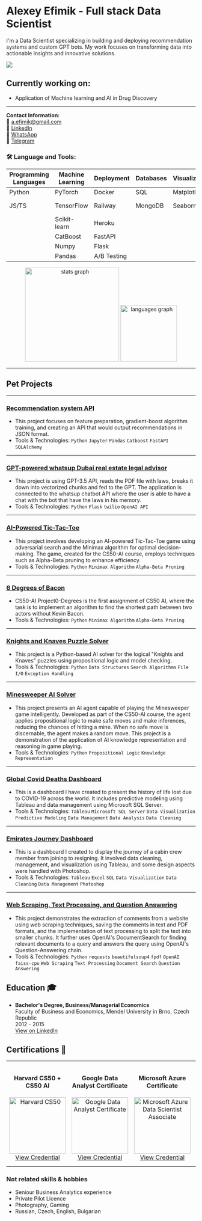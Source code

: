 # Alexey Efimik - Full stack Data Scientist

I'm a Data Scientist specializing in building and deploying recommendation systems and custom GPT bots. My work focuses on transforming data into actionable insights and innovative solutions.

<img src="https://i.imgur.com/SnzwjPH.jpg">

## Currently working on:
- Application of Machine learning and AI in Drug Discovery
---

**Contact Information:**  
📧 [a.efimik@gmail.com](mailto:a.efimik@gmail.com)  
🔗 [LinkedIn](https://www.linkedin.com/in/efimik/)  
📱 [WhatsApp](https://wa.me/971527846185)  
📱 [Telegram](https://t.me/yourtelegramusername)

<h3 align="left">🛠 Language and Tools:</h3>

| Programming Languages | Machine Learning | Deployment  | Databases | Visualization | Chemoinformatics | Others       |
|-----------------------|------------------|-------------|-----------|---------------|------------------|--------------|
| Python                | PyTorch          | Docker      | SQL       | Matplotlib    | RdKit            | Modjourney   |
| JS/TS                 | TensorFlow       | Railway     | MongoDB   | Seaborn       | Chemcrow         | Custom GPTs  |
|                       | Scikit-learn     | Heroku      |           |               |                  | Data Mining  |
|                       | CatBoost         | FastAPI     |           |               |                  |              |
|                       | Numpy            | Flask       |           |               |                  |              |
|                       | Pandas           | A/B Testing |           |               |                  |              |




<div align="center">
  <img src="https://github-readme-stats.vercel.app/api?username=Alexey3250&hide_title=false&hide_rank=true&show_icons=true&include_all_commits=true&count_private=true&disable_animations=false&theme=radical&locale=en&hide_border=false&order=1" height="250" alt="stats graph"  />
  <img src="https://github-readme-stats.vercel.app/api/top-langs?username=Alexey3250&locale=en&hide_title=false&layout=compact&card_width=320&langs_count=5&theme=radical&hide_border=false&order=2" height="150" alt="languages graph"  />
</div>

---


## Pet Projects

---

### [Recommendation system API](https://github.com/Alexey3250/Recommender_API)
- This project focuses on feature preparation, gradient-boost algorithm training, and creating an API that would output recommendations in JSON format.
- Tools & Technologies: `Python` `Jupyter` `Pandas` `Catboost` `FastAPI` `SQLAlchemy`

---

### [GPT-powered whatsup Dubai real estate legal advisor](https://github.com/Alexey3250/Legal-Advisor)
- This project is using GPT-3.5 API, reads the PDF file with laws, breaks it down into vectorized chunks and fed to the GPT. The application is connected to the whatsup chatbot API where the user is able to have a chat with the bot that have the laws in his memory.
- Tools & Technologies: `Python` `Flask` `twilio` `OpenAI API`

---

### [AI-Powered Tic-Tac-Toe](https://github.com/Alexey3250/ai50-Tic-Tac-Toe)
- This project involves developing an AI-powered Tic-Tac-Toe game using adversarial search and the Minimax algorithm for optimal decision-making. The game, created for the CS50-AI course, employs techniques such as Alpha-Beta pruning to enhance efficiency.
- Tools & Technologies: `Python` `Minimax Algorithm` `Alpha-Beta Pruning`

---

### [6 Degrees of Bacon](https://github.com/Alexey3250/ai50)
- CS50-AI Project0-Degrees is the first assignment of CS50 AI, where the task is to implement an algorithm to find the shortest path between two actors without Kevin Bacon.
- Tools & Technologies: `Python` `Minimax Algorithm` `Alpha-Beta Pruning`

---

### [Knights and Knaves Puzzle Solver](https://github.com/Alexey3250/Knights)
- This project is a Python-based AI solver for the logical "Knights and Knaves" puzzles using propositional logic and model checking.
- Tools & Technologies: `Python` `Data Structures` `Search Algorithms` `File I/O` `Exception Handling`

---

### [Minesweeper AI Solver](https://github.com/Alexey3250/Minesweeper)
- This project presents an AI agent capable of playing the Minesweeper game intelligently. Developed as part of the CS50-AI course, the agent applies propositional logic to make safe moves and make inferences, reducing the chances of hitting a mine. When no safe move is discernable, the agent makes a random move. This project is a demonstration of the application of AI knowledge representation and reasoning in game playing.
- Tools & Technologies: `Python` `Propositional Logic` `Knowledge Representation`

---

### [Global Covid Deaths Dashboard](https://public.tableau.com/app/profile/alexey.efimik/viz/GlobalCovidDeathsDashboard/Dashboard1)
- This is a dashboard I have created to present the history of life lost due to COVID-19 across the world. It includes predictive modeling using Tableau and data management using Microsoft SQL Server.
- Tools & Technologies: `Tableau` `Microsoft SQL Server` `Data Visualization` `Predictive Modeling` `Data Management` `Data Analysis` `Data Cleaning`

---

### [Emirates Journey Dashboard](https://i.imgur.com/FfinEOd.png)
- This is a dashboard I created to display the journey of a cabin crew member from joining to resigning. It involved data cleaning, management, and visualization using Tableau, and some design aspects were handled with Photoshop.
- Tools & Technologies: `Tableau` `Excel` `SQL` `Data Visualization` `Data Cleaning` `Data Management` `Photoshop`

---

### [Web Scraping, Text Processing, and Question Answering](https://github.com/Alexey3250/Bulgarian-Spider)
- This project demonstrates the extraction of comments from a website using web scraping techniques, saving the comments in text and PDF formats, and the implementation of text processing to split the text into smaller chunks. It further uses OpenAI's DocumentSearch for finding relevant documents to a query and answers the query using OpenAI's Question-Answering chain.
- Tools & Technologies: `Python` `requests` `beautifulsoup4` `fpdf` `OpenAI` `faiss-cpu` `Web Scraping` `Text Processing` `Document Search` `Question Answering`

## Education 🎓

- **Bachelor's Degree, Business/Managerial Economics**  
  Faculty of Business and Economics, Mendel University in Brno, Czech Republic  
  2012 - 2015  
  [View on LinkedIn](https://www.linkedin.com/school/provozne-ekonomicka-fakulta-mendelovy-univerzity-v-brne/)

## Certifications 📜

<table>
<tr>
<td align="center">

#### Harvard CS50 + CS50 AI
<a href="https://certificates.cs50.io/ee8f7ceb-2ba4-4ec6-8275-8a57f92bcbef.pdf?size=letter">
  <img src="https://i.imgur.com/ZanYQxg.png" width="150" height="150" alt="Harvard CS50"/>
</a>
<br>
<a href="https://certificates.cs50.io/ee8f7ceb-2ba4-4ec6-8275-8a57f92bcbef.pdf?size=letter">View Credential</a>

</td>
<td align="center">

#### Google Data Analyst Certificate
<a href="https://www.credly.com/badges/b1b99106-841e-4d6a-a35a-4b43666188cf/public_url">
  <img src="https://images.credly.com/size/110x110/images/7abb071f-772a-46fe-a899-5a11699a62dc/GCC_badge_DA_1000x1000.png" width="150" height="150" alt="Google Data Analyst Certificate"/>
</a>
<br>
<a href="https://www.credly.com/badges/b1b99106-841e-4d6a-a35a-4b43666188cf/public_url">View Credential</a>

</td>
<td align="center">

#### Microsoft Azure Certificate
<a href="https://www.credly.com/badges/a4c3274d-286a-4612-86cd-2024f9615766/public_url">
  <img src="https://images.credly.com/size/110x110/images/be8fcaeb-c769-4858-b567-ffaaa73ce8cf/image.png" width="150" height="150" alt="Microsoft Azure Data Scientist Associate"/>
</a>
<br>
<a href="https://www.credly.com/badges/a4c3274d-286a-4612-86cd-2024f9615766/public_url">View Credential</a>

</td>
<td align="center">

#### Data Science Methodology (IBM)
<a href="https://www.credly.com/badges/f971140c-4747-47f7-a7b5-99d8ecbf6d7f/public_url">
  <img src="https://images.credly.com/size/110x110/images/46defa53-a922-47bd-94ea-b43488f5cd8a/Data_Science_Methodology_Foundational.png" width="150" height="150" alt="Data Science Methodology"/>
</a>
<br>
<a href="https://www.credly.com/badges/f971140c-4747-47f7-a7b5-99d8ecbf6d7f/public_url">View Credential</a>

</td>
</tr>
</table>





### Not related skills & hobbies

- Seniour Business Analytics experience 
- Private Pilot Licence
- Photography, Gaming
- Russian, Czech, English, Bulgarian
